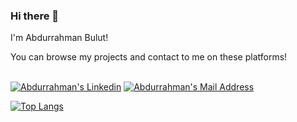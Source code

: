 ### Hi there 👋

I'm Abdurrahman Bulut!


You can browse my projects and contact to me on these platforms!


[  
![Abdurrahman's Linkedin](https://camo.githubusercontent.com/a80d00f23720d0bc9f55481cfcd77ab79e141606829cf16ec43f8cacc7741e46/68747470733a2f2f696d672e736869656c64732e696f2f62616467652f4c696e6b6564496e2d3030373742353f7374796c653d666f722d7468652d6261646765266c6f676f3d6c696e6b6564696e266c6f676f436f6c6f723d7768697465)](https://www.linkedin.com/in/abdurrahman-bulut/)  [![Abdurrahman's Mail Address](https://camo.githubusercontent.com/571384769c09e0c66b45e39b5be70f68f552db3e2b2311bc2064f0d4a9f5983b/68747470733a2f2f696d672e736869656c64732e696f2f62616467652f476d61696c2d4431343833363f7374796c653d666f722d7468652d6261646765266c6f676f3d676d61696c266c6f676f436f6c6f723d7768697465)](mailto:abdurrahmanbulut@yahoo.com)

[![Top Langs](https://github-readme-stats.vercel.app/api/top-langs/?username=abdurrahmanbulut&langs_count=10&layout=compact&theme=material-palenight)](https://github.com/anuraghazra/github-readme-stats)
